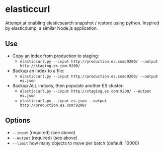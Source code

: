 elasticcurl
===========

Attempt at enabling elasticsearch snapshot / restore using python. Inspired by elasticdump, a similar Node.js application.

## Use

- Copy an index from production to staging: 
  - `elasticcurl.py --input http://production.es.com:9200/ --output http://staging.es.com:9200/`
- Backup an index to a file: 
  - `elasticcurl.py --input http://production.es.com:9200/ --output es.json`
- Backup ALL indices, then populate another ES cluster:
  - `elasticcurl.py --input http://staging.es.com:9200/ --output es.json`
  - `elasticcurl.py --input es.json --output http://production.es.com:9200/`

## Options

- `--input` (required) (see above)
- `--output` (required) (see above)
- `--limit` how many objects to move per batch (default: 10000)

